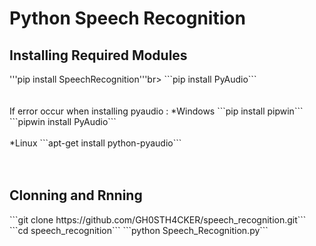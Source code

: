 # Python Speech Recognition


<h2>Installing Required Modules</h2>
'''pip install SpeechRecognition'''br>
```pip install PyAudio```</br>
</br></br>
If error occur when installing pyaudio :
*Windows 
```pip install pipwin```</br>
```pipwin install PyAudio```</br></br>
*Linux
```apt-get install python-pyaudio```</br>
</br></br>
<h2>Clonning and Rnning</h2>
```git clone https://github.com/GH0STH4CKER/speech_recognition.git```
```cd speech_recognition```
```python Speech_Recognition.py```
